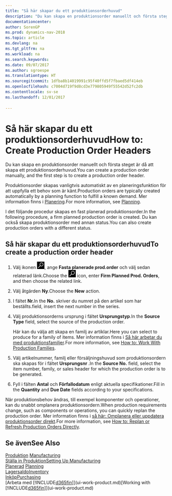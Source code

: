 ```yaml
---
title: "Så här skapar du ett produktionsorderhuvud"
description: "Du kan skapa en produktionsorder manuellt och första steget är då att skapa ett produktionsorderhuvud."
documentationcenter: 
author: SorenGP
ms.prod: dynamics-nav-2018
ms.topic: article
ms.devlang: na
ms.tgt_pltfrm: na
ms.workload: na
ms.search.keywords: 
ms.date: 09/07/2017
ms.author: sgroespe
ms.translationtype: HT
ms.sourcegitcommit: 1dfba8b14019991c95f40ffd5f7fbaed5df414eb
ms.openlocfilehash: c7004d719f9d8cd3e779805949f55542d52fc2db
ms.contentlocale: sv-se
ms.lasthandoff: 12/01/2017

---
```

# <a name="how-to-create-production-order-headers"></a><span data-ttu-id="6e180-103">Så här skapar du ett produktionsorderhuvud</span><span class="sxs-lookup"><span data-stu-id="6e180-103">How to: Create Production Order Headers</span></span>
<span data-ttu-id="6e180-104">Du kan skapa en produktionsorder manuellt och första steget är då att skapa ett produktionsorderhuvud.</span><span class="sxs-lookup"><span data-stu-id="6e180-104">You can create a production order manually, and the first step is to create a production order header.</span></span>

<span data-ttu-id="6e180-105">Produktionsorder skapas vanligtvis automatiskt av en planeringsfunktion för att uppfylla ett behov som är känt.</span><span class="sxs-lookup"><span data-stu-id="6e180-105">Production orders are typically created automatically by a planning function to fulfill a known demand.</span></span> <span data-ttu-id="6e180-106">Mer information finns i [Planering](production-planning.md).</span><span class="sxs-lookup"><span data-stu-id="6e180-106">For more information, see [Planning](production-planning.md).</span></span>   

<span data-ttu-id="6e180-107">I det följande procedur skapas en fast planerad produktionsorder.</span><span class="sxs-lookup"><span data-stu-id="6e180-107">In the following procedure, a firm planned production order is created.</span></span> <span data-ttu-id="6e180-108">Du kan också skapa produktionsorder med annan status.</span><span class="sxs-lookup"><span data-stu-id="6e180-108">You can also create production orders with a different status.</span></span>  

## <a name="to-create-a-production-order-header"></a><span data-ttu-id="6e180-109">Så här skapar du ett produktionsorderhuvud</span><span class="sxs-lookup"><span data-stu-id="6e180-109">To create a production order header</span></span>  
1.  <span data-ttu-id="6e180-110">Välj ikonen ![Söka efter sida eller rapport](media/ui-search/search_small.png "ikonen Söka efter sida eller rapport"), ange **Fasta planerade prod.order** och välj sedan relaterad länk.</span><span class="sxs-lookup"><span data-stu-id="6e180-110">Choose the ![Search for Page or Report](media/ui-search/search_small.png "Search for Page or Report icon") icon, enter **Firm Planned Prod. Orders**, and then choose the related link.</span></span>  
2.  <span data-ttu-id="6e180-111">Välj åtgärden **Ny**.</span><span class="sxs-lookup"><span data-stu-id="6e180-111">Choose the **New** action.</span></span>  
3.  <span data-ttu-id="6e180-112">I fältet **Nr.**</span><span class="sxs-lookup"><span data-stu-id="6e180-112">In the **No.**</span></span> <span data-ttu-id="6e180-113">skriver du numret på den artikel som har beställts.</span><span class="sxs-lookup"><span data-stu-id="6e180-113">field, insert the next number in the series.</span></span>  
4.  <span data-ttu-id="6e180-114">Välj produktionsorderns ursprung i fältet **Ursprungstyp**.</span><span class="sxs-lookup"><span data-stu-id="6e180-114">In the **Source Type** field, select the source of the production order.</span></span>

    <span data-ttu-id="6e180-115">Här kan du välja att skapa en familj av artiklar.</span><span class="sxs-lookup"><span data-stu-id="6e180-115">Here you can select to produce for a family of items.</span></span> <span data-ttu-id="6e180-116">Mer information finns i [Så här arbetar du med produktionsfamiljer](production-how-work-family.md).</span><span class="sxs-lookup"><span data-stu-id="6e180-116">For more information, see [How to: Work With Production Families](production-how-work-family.md).</span></span>
5.  <span data-ttu-id="6e180-117">Välj artikelnummer, familj eller försäljningshuvud som produktionsordern ska skapas för i fältet **Ursprungsnr** .</span><span class="sxs-lookup"><span data-stu-id="6e180-117">In the **Source No.** field, select the item number, family, or sales header for which the production order is to be generated.</span></span>  
6.  <span data-ttu-id="6e180-118">Fyll i fälten **Antal** och **Förfallodatum** enligt aktuella specifikationer.</span><span class="sxs-lookup"><span data-stu-id="6e180-118">Fill in the **Quantity** and **Due Date** fields according to your specifications.</span></span>  

<span data-ttu-id="6e180-119">När produktionsbehov ändras, till exempel komponenter och operationer, kan du snabbt omplanera produktionsordern.</span><span class="sxs-lookup"><span data-stu-id="6e180-119">When production requirements change, such as components or operations, you can quickly replan the production order.</span></span> <span data-ttu-id="6e180-120">Mer information finns i [så här: Omplanera eller uppdatera produktionsorder direkt](production-how-to-replan-refresh-production-orders.md).</span><span class="sxs-lookup"><span data-stu-id="6e180-120">For more information, see [How to: Replan or Refresh Production Orders Directly](production-how-to-replan-refresh-production-orders.md).</span></span> 

## <a name="see-also"></a><span data-ttu-id="6e180-121">Se även</span><span class="sxs-lookup"><span data-stu-id="6e180-121">See Also</span></span>  
<span data-ttu-id="6e180-122">[Produktion](production-manage-manufacturing.md)  </span><span class="sxs-lookup"><span data-stu-id="6e180-122">[Manufacturing](production-manage-manufacturing.md)  </span></span>  
[<span data-ttu-id="6e180-123">Ställa in Produktion</span><span class="sxs-lookup"><span data-stu-id="6e180-123">Setting Up Manufacturing</span></span>](production-configure-production-processes.md)  
<span data-ttu-id="6e180-124">[Planerad](production-planning.md)    </span><span class="sxs-lookup"><span data-stu-id="6e180-124">[Planning](production-planning.md)    </span></span>  
[<span data-ttu-id="6e180-125">Lagersaldo</span><span class="sxs-lookup"><span data-stu-id="6e180-125">Inventory</span></span>](inventory-manage-inventory.md)  
[<span data-ttu-id="6e180-126">Inköp</span><span class="sxs-lookup"><span data-stu-id="6e180-126">Purchasing</span></span>](purchasing-manage-purchasing.md)  
<span data-ttu-id="6e180-127">[Arbeta med [!INCLUDE[d365fin](includes/d365fin_md.md)]](ui-work-product.md)</span><span class="sxs-lookup"><span data-stu-id="6e180-127">[Working with [!INCLUDE[d365fin](includes/d365fin_md.md)]](ui-work-product.md)</span></span>

